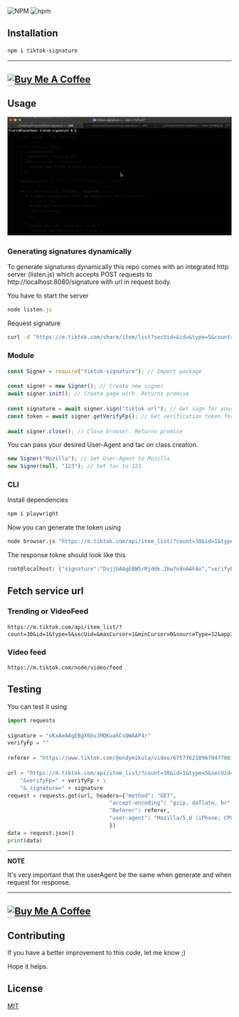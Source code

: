 
![NPM](https://img.shields.io/npm/l/tiktok-signature.svg?style=for-the-badge) ![npm](https://img.shields.io/npm/v/tiktok-signature.svg?style=for-the-badge)

## Installation

```bash
npm i tiktok-signature
```
---
<a href="https://www.buymeacoffee.com/carcabot" target="_blank"><img src="https://cdn.buymeacoffee.com/buttons/default-blue.png" alt="Buy Me A Coffee" style="height: 41px !important;width: 174px !important;box-shadow: 0px 3px 2px 0px rgba(190, 190, 190, 0.5) !important;-webkit-box-shadow: 0px 3px 2px 0px rgba(190, 190, 190, 0.5) !important;" ></a>
---

## Usage

![](howto.gif)

### Generating signatures dynamically

To generate signatures dynamically this repo comes with an integrated http server (listen.js) which accepts POST requests to http://localhost:8080/signature with url in request body.

You have to start the server

```js
node listen.js
```
Request signature

```sh
curl -d "https://m.tiktok.com/share/item/list?secUid=&id=&type=5&count=30&minCursor=0&maxCursor=0&shareUid=" http://localhost:8080/signature
```


### Module

```js
const Signer = require("tiktok-signature"); // Import package

const signer = new Signer(); // Create new signer
await signer.init(); // Create page with. Returns promise

const signature = await signer.sign("tiktok url"); // Get sign for your url. Returns promise
const token = await signer.getVerifyFp(); // Get verification token for your url. Returns promise

await signer.close(); // Close browser. Returns promise
```

You can pass your desired User-Agent and tac on class creation.

```js
new Signer("Mozilla"); // Set User-Agent to Mozilla
new Signer(null, "123"); // Set tac to 123
```

### CLI

Install dependencies

```bash
npm i playwright
```

Now you can generate the token using

```bash
node browser.js "https://m.tiktok.com/api/item_list/?count=30&id=1&type=5&secUid=&maxCursor=1&minCursor=0&sourceType=12&appId=1233"
```

The response tokne should look like this

```sh
root@localhost: {"signature":"DujjbAAgEBW5rRjddk.Jbw7o4nAAFAo","verifyFp":"verify_kamf6ehv_80g0FE87_GAoN_4PgQ_9w6P_xgcNXK53gx2W"}
```

## Fetch service url

### Trending or VideoFeed

```
https://m.tiktok.com/api/item_list/?count=30&id=1&type=5&secUid=&maxCursor=1&minCursor=0&sourceType=12&appId=1233
```

### Video feed

```
https://m.tiktok.com/node/video/feed
```

## Testing

You can test it using

```python
import requests

signature = "oKxAeAAgEBgX6bvJMQKua6CsQWAAP4r"
verifyFp = ""

referer = "https://www.tiktok.com/@ondymikula/video/6757762109670477061"

url = "https://m.tiktok.com/api/item_list/?count=30&id=1&type=5&secUid=&maxCursor=1&minCursor=0&sourceType=12&appId=1233" + \
    "&verifyFp=" + verifyFp + \
    "&_signature=" + signature
request = requests.get(url, headers={"method": "GET",
                                "accept-encoding": "gzip, deflate, br",
                                "Referer": referer,
                                "user-agent": "Mozilla/5.0 (iPhone; CPU iPhone OS 11_0 like Mac OS X) AppleWebKit/604.1.38 (KHTML, like Gecko) Version/11.0 Mobile/15A372 Safari/604.1"
                                })
data = request.json()
print(data)
```

---

**NOTE**

It's very important that the userAgent be the same when generate and when request for response.

---

<a href="https://www.buymeacoffee.com/carcabot" target="_blank"><img src="https://cdn.buymeacoffee.com/buttons/default-blue.png" alt="Buy Me A Coffee" style="height: 41px !important;width: 174px !important;box-shadow: 0px 3px 2px 0px rgba(190, 190, 190, 0.5) !important;-webkit-box-shadow: 0px 3px 2px 0px rgba(190, 190, 190, 0.5) !important;" ></a>
---

## Contributing

If you have a better improvement to this code, let me know ;)

Hope it helps.

## License

[MIT](https://choosealicense.com/licenses/mit/)